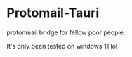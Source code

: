 # Protomail-Tauri
protonmail bridge for fellow poor people.

It's only been tested on windows 11 lol
